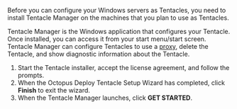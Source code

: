 Before you can configure your Windows servers as Tentacles, you need to install Tentacle Manager on the machines that you plan to use as Tentacles.

Tentacle Manager is the Windows application that configures your Tentacle. Once installed, you can access it from your start menu/start screen. Tentacle Manager can configure Tentacles to use a [proxy](/docs/infrastructure/deployment-targets/proxy-support/), delete the Tentacle, and show diagnostic information about the Tentacle.

1. Start the Tentacle installer, accept the license agreement, and follow the prompts.
2. When the Octopus Deploy Tentacle Setup Wizard has completed, click **Finish** to exit the wizard.
3. When the Tentacle Manager launches, click **GET STARTED**.
